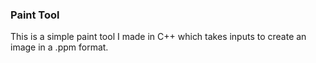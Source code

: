 ### Paint Tool

This is a simple paint tool I made in C++ which takes inputs to create an image in a .ppm format.